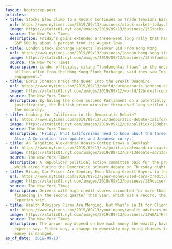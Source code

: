 ```yaml
---
layout: bootstrap-post
articles:
- title: Stocks Slow Climb to a Record Continues as Trade Tensions Ease
  url: https://www.nytimes.com/2019/09/13/business/stock-market-today.html
  image: https://static01.nyt.com/images/2019/09/13/business/13Stocks-1/13Stocks-1-facebookJumbo.png
  source: The New York Times
  description: Friday’s gains extended a three-week long rally that has lifted the
    S&P 500 by about 6 percent from its August lows.
- title: London Stock Exchange Rejects Takeover Bid From Hong Kong
  url: https://www.nytimes.com/2019/09/13/business/london-hong-kong-stock-exchange-merger.html
  image: https://static01.nyt.com/images/2019/09/12/business/13hklondon1/merlin_150340461_2089001d-3540-4036-9f83-a8f337db0481-facebookJumbo.jpg
  source: The New York Times
  description: London officials, citing “fundamental flaws” in the unsolicited $37
    billion offer from the Hong Kong Stock Exchange, said they saw “no merit in further
    engagement.”
- title: Boris Johnson Drags the Queen Into the Brexit Quagmire
  url: https://www.nytimes.com/2019/09/13/world/europe/boris-johnson-queen-brexit.html
  image: https://static01.nyt.com/images/2019/09/12/world/12brexit-courts-1/12brexit-courts-1-facebookJumbo.jpg
  source: The New York Times
  description: By having the crown suspend Parliament on a potentially misleading
    justification, the British prime minister threatened long-settled relations with
    the monarchy.
- title: Looking for California in the Democratic Debate?
  url: https://www.nytimes.com/2019/09/13/us/democratic-debate-california-kamala-harris.html
  image: https://static01.nyt.com/images/2019/09/12/us/politics/13debatecatoday/12debate-ledeall-swap-facebookJumbo.jpg
  source: The New York Times
  description: 'Friday: What Californians need to know about the three-hour marathon.
    Also: A Conception fire update; and Japanese curry.'
- title: Ad Targeting Alexandria Ocasio-Cortez Draws a Backlash
  url: https://www.nytimes.com/2019/09/13/us/politics/alexandria-ocasio-cortez-debate-ad.html
  image: https://static01.nyt.com/images/2019/09/13/us/13debate-ad/13debate-ad-facebookJumbo.jpg
  source: The New York Times
  description: A Republican political action committee paid for the provocative advertisement,
    which aired during the Democratic primary debate on Thursday night.
- title: Rising Car Prices Are Sending Even Strong-Credit Buyers to the Used Lot
  url: https://www.nytimes.com/2019/09/13/your-money/used-cars-credit.html
  image: https://static01.nyt.com/images/2019/09/13/business/13Adviser-illo/13Adviser-illo-facebookJumbo.jpg
  source: The New York Times
  description: Drivers with high credit scores accounted for more than half of used-car
    financing in the second quarter this year, which was a record, the credit bureau
    Experian said.
- title: Wealth Advisory Firms Are Merging, but What’s in It for Clients?
  url: https://www.nytimes.com/2019/09/13/your-money/wealth-advisers-mergers-clients.html
  image: https://static01.nyt.com/images/2019/09/13/business/13WEALTH-01/13WEALTH-01-facebookJumbo.jpg
  source: The New York Times
  description: The answer may depend on how much money the wealthy have to invest,
    experts say. Either way, a change in ownership may bring changes in how clients’
    money is managed.
as_of_date: '2019-09-13'
---
```


